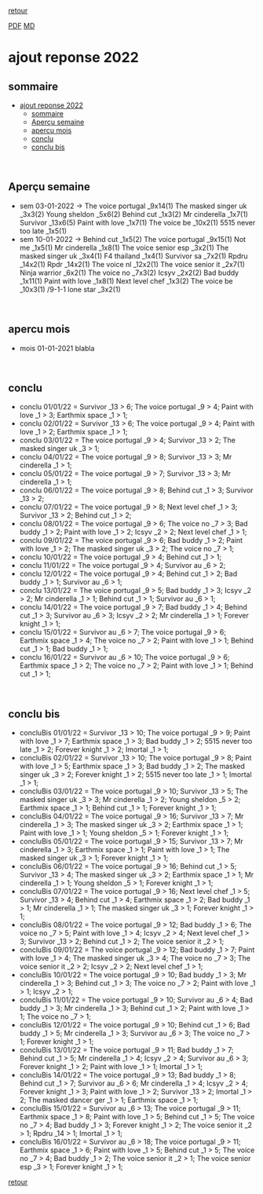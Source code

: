 [retour](./../index.html)
<!-- -->
[PDF](./apercu22.pdf) [MD](./apercu22.md) 

# ajout reponse 2022

## sommaire
- [ajout reponse 2022](#ajout-reponse-2022)
  - [sommaire](#sommaire)
  - [Aperçu semaine](#aperçu-semaine)
  - [apercu mois](#apercu-mois)
  - [conclu](#conclu)
  - [conclu bis](#conclu-bis)


<div style="page-break-after: always; visibility: hidden"> 
\pagebreak 
</div>

## Aperçu semaine
- sem 03-01-2022 -> The voice portugal _9x14(1) The masked singer uk _3x3(2) Young sheldon _5x6(2) Behind cut _1x3(2) Mr cinderella _1x7(1) Survivor _13x6(5) Paint with love _1x7(1) The voice be _10x2(1) 5515 never too late _1x5(1) 
- sem 10-01-2022 -> Behind cut _1x5(2) The voice portugal _9x15(1) Not me _1x5(1) Mr cinderella _1x8(1) The voice senior esp _3x2(1) The masked singer uk _3x4(1) F4 thailand _1x4(1) Survivor sa _7x2(1) Rpdru _14x2(1) Rpdr _14x2(1) The voice nl _12x2(1) The voice senior it _2x7(1) Ninja warrior _6x2(1) The voice no _7x3(2) Icsyv _2x2(2) Bad buddy _1x11(1) Paint with love _1x8(1) Next level chef _1x3(2) The voice be _10x3(1) /9-1-1 lone star _3x2(1) 






<div style="page-break-after: always; visibility: hidden"> 
\pagebreak 
</div>

## apercu mois
- mois 01-01-2021 blabla








<div style="page-break-after: always; visibility: hidden"> 
\pagebreak 
</div>

## conclu
* conclu 01/01/22 = Survivor _13 > 6; The voice portugal _9 > 4; Paint with love _1 > 3; Earthmix space _1 > 1; 
* conclu 02/01/22 = Survivor _13 > 6; The voice portugal _9 > 4; Paint with love _1 > 2; Earthmix space _1 > 1; 
* conclu 03/01/22 = The voice portugal _9 > 4; Survivor _13 > 2; The masked singer uk _3 > 1; 
* conclu 04/01/22 = The voice portugal _9 > 8; Survivor _13 > 3; Mr cinderella _1 > 1; 
* conclu 05/01/22 = The voice portugal _9 > 7; Survivor _13 > 3; Mr cinderella _1 > 1; 
* conclu 06/01/22 = The voice portugal _9 > 8; Behind cut _1 > 3; Survivor _13 > 2; 
* conclu 07/01/22 = The voice portugal _9 > 8; Next level chef _1 > 3; Survivor _13 > 2; Behind cut _1 > 2; 
* conclu 08/01/22 = The voice portugal _9 > 6; The voice no _7 > 3; Bad buddy _1 > 2; Paint with love _1 > 2; Icsyv _2 > 2; Next level chef _1 > 1; 
* conclu 09/01/22 = The voice portugal _9 > 6; Bad buddy _1 > 2; Paint with love _1 > 2; The masked singer uk _3 > 2; The voice no _7 > 1; 
* conclu 10/01/22 = The voice portugal _9 > 4; Behind cut _1 > 1; 
* conclu 11/01/22 = The voice portugal _9 > 4; Survivor au _6 > 2; 
* conclu 12/01/22 = The voice portugal _9 > 4; Behind cut _1 > 2; Bad buddy _1 > 1; Survivor au _6 > 1; 
* conclu 13/01/22 = The voice portugal _9 > 5; Bad buddy _1 > 3; Icsyv _2 > 2; Mr cinderella _1 > 1; Behind cut _1 > 1; Survivor au _6 > 1; 
* conclu 14/01/22 = The voice portugal _9 > 7; Bad buddy _1 > 4; Behind cut _1 > 3; Survivor au _6 > 3; Icsyv _2 > 2; Mr cinderella _1 > 1; Forever knight _1 > 1; 
* conclu 15/01/22 = Survivor au _6 > 7; The voice portugal _9 > 6; Earthmix space _1 > 4; The voice no _7 > 2; Paint with love _1 > 1; Behind cut _1 > 1; Bad buddy _1 > 1; 
* conclu 16/01/22 = Survivor au _6 > 10; The voice portugal _9 > 6; Earthmix space _1 > 2; The voice no _7 > 2; Paint with love _1 > 1; Behind cut _1 > 1; 








<div style="page-break-after: always; visibility: hidden"> 
\pagebreak 
</div>

## conclu bis

* concluBis 01/01/22 = Survivor _13 > 10; The voice portugal _9 > 9; Paint with love _1 > 7; Earthmix space _1 > 3; Bad buddy _1 > 2; 5515 never too late _1 > 2; Forever knight _1 > 2; Imortal _1 > 1; 
* concluBis 02/01/22 = Survivor _13 > 10; The voice portugal _9 > 8; Paint with love _1 > 5; Earthmix space _1 > 3; Bad buddy _1 > 2; The masked singer uk _3 > 2; Forever knight _1 > 2; 5515 never too late _1 > 1; Imortal _1 > 1; 
* concluBis 03/01/22 = The voice portugal _9 > 10; Survivor _13 > 5; The masked singer uk _3 > 3; Mr cinderella _1 > 2; Young sheldon _5 > 2; Earthmix space _1 > 1; Behind cut _1 > 1; Forever knight _1 > 1; 
* concluBis 04/01/22 = The voice portugal _9 > 16; Survivor _13 > 7; Mr cinderella _1 > 3; The masked singer uk _3 > 2; Earthmix space _1 > 1; Paint with love _1 > 1; Young sheldon _5 > 1; Forever knight _1 > 1; 
* concluBis 05/01/22 = The voice portugal _9 > 15; Survivor _13 > 7; Mr cinderella _1 > 3; Earthmix space _1 > 1; Paint with love _1 > 1; The masked singer uk _3 > 1; Forever knight _1 > 1; 
* concluBis 06/01/22 = The voice portugal _9 > 16; Behind cut _1 > 5; Survivor _13 > 4; The masked singer uk _3 > 2; Earthmix space _1 > 1; Mr cinderella _1 > 1; Young sheldon _5 > 1; Forever knight _1 > 1; 
* concluBis 07/01/22 = The voice portugal _9 > 16; Next level chef _1 > 5; Survivor _13 > 4; Behind cut _1 > 4; Earthmix space _1 > 2; Bad buddy _1 > 1; Mr cinderella _1 > 1; The masked singer uk _3 > 1; Forever knight _1 > 1; 
* concluBis 08/01/22 = The voice portugal _9 > 12; Bad buddy _1 > 6; The voice no _7 > 5; Paint with love _1 > 4; Icsyv _2 > 4; Next level chef _1 > 3; Survivor _13 > 2; Behind cut _1 > 2; The voice senior it _2 > 1; 
* concluBis 09/01/22 = The voice portugal _9 > 12; Bad buddy _1 > 7; Paint with love _1 > 4; The masked singer uk _3 > 4; The voice no _7 > 3; The voice senior it _2 > 2; Icsyv _2 > 2; Next level chef _1 > 1; 
* concluBis 10/01/22 = The voice portugal _9 > 10; Bad buddy _1 > 3; Mr cinderella _1 > 3; Behind cut _1 > 3; The voice no _7 > 2; Paint with love _1 > 1; Icsyv _2 > 1; 
* concluBis 11/01/22 = The voice portugal _9 > 10; Survivor au _6 > 4; Bad buddy _1 > 3; Mr cinderella _1 > 3; Behind cut _1 > 2; Paint with love _1 > 1; The voice no _7 > 1; 
* concluBis 12/01/22 = The voice portugal _9 > 10; Behind cut _1 > 6; Bad buddy _1 > 5; Mr cinderella _1 > 3; Survivor au _6 > 3; The voice no _7 > 1; Forever knight _1 > 1; 
* concluBis 13/01/22 = The voice portugal _9 > 11; Bad buddy _1 > 7; Behind cut _1 > 5; Mr cinderella _1 > 4; Icsyv _2 > 4; Survivor au _6 > 3; Forever knight _1 > 2; Paint with love _1 > 1; Imortal _1 > 1; 
* concluBis 14/01/22 = The voice portugal _9 > 13; Bad buddy _1 > 8; Behind cut _1 > 7; Survivor au _6 > 6; Mr cinderella _1 > 4; Icsyv _2 > 4; Forever knight _1 > 3; Paint with love _1 > 2; Survivor _13 > 2; Imortal _1 > 2; The masked dancer ger _1 > 1; Earthmix space _1 > 1; 
* concluBis 15/01/22 = Survivor au _6 > 13; The voice portugal _9 > 11; Earthmix space _1 > 8; Paint with love _1 > 5; Behind cut _1 > 5; The voice no _7 > 4; Bad buddy _1 > 3; Forever knight _1 > 2; The voice senior it _2 > 1; Rpdru _14 > 1; Imortal _1 > 1; 
* concluBis 16/01/22 = Survivor au _6 > 18; The voice portugal _9 > 11; Earthmix space _1 > 6; Paint with love _1 > 5; Behind cut _1 > 5; The voice no _7 > 4; Bad buddy _1 > 2; The voice senior it _2 > 1; The voice senior esp _3 > 1; Forever knight _1 > 1; 







[retour](./../index.html)